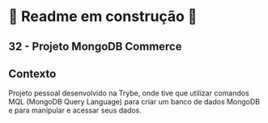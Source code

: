 # 🚧 Readme em construção 🚧

## 32 - Projeto MongoDB Commerce

## Contexto

Projeto pessoal desenvolvido na Trybe, onde tive que utilizar comandos MQL (MongoDB Query Language) para criar um banco de dados MongoDB e para manipular e acessar seus dados.
